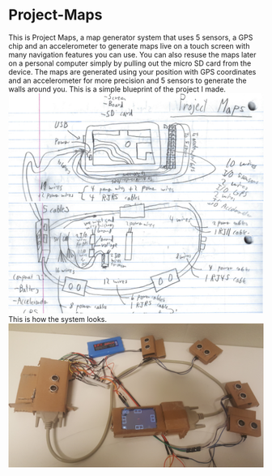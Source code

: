 # Project-Maps
This is Project Maps, a map generator system that uses 5 sensors, a GPS chip and an accelerometer to generate maps live on a touch screen with many navigation features you can use. You can also resuse the maps later on a personal computer simply by pulling out the micro SD card from the device. The maps are generated using your position with GPS coordinates and an accelerometer for more precision and 5 sensors to generate the walls around you.
This is a simple blueprint of the project I made.
![Alt text](/screenshots/Untitled.png?raw=true)
![Alt text](/screenshots/Untitled1.png?raw=true)
This is how the system looks.
![Alt text](/screenshots/Untitled2.jpg?raw=true)

